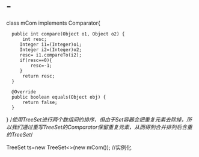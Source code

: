 # -
class mCom implements Comparator{

      public int compare(Object o1, Object o2) {
          int resc;
         Integer i1=(Integer)o1;
         Integer i2=(Integer)o2;
         resc= i1.compareTo(i2);
         if(resc==0){
             resc=-1;
         }
          return resc;
      }

      @Override
      public boolean equals(Object obj) {
          return false;
      }
  }
  /*使用TreeSet进行两个数组间的排序，但由于Set容器会把重复元素去除掉，所以我们通过重写TreeSet的Comparator保留重复元素，从而得到合并排列后含重的TreeSet*/
 
  TreeSet<Integer> ts=new TreeSet<>(new mCom()); //实例化
  

